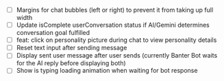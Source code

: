 - [ ] Margins for chat bubbles (left or right) to prevent it from taking up full width
- [ ] Update isComplete userConversation status if AI/Gemini determines conversation goal fulfilled
- [ ] feat: click on personality picture during chat to view personality details
- [ ] Reset text input after sending message
- [ ] Display sent user message after user sends (currently Banter Bot waits for the AI reply before displaying both)
- [ ] Show is typing loading animation when waiting for bot response
